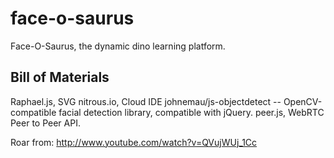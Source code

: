 face-o-saurus
=============

Face-O-Saurus, the dynamic dino learning platform.

## Bill of Materials
Raphael.js, SVG
nitrous.io, Cloud IDE
johnemau/js-objectdetect -- OpenCV-compatible facial detection library, compatible with jQuery.
peer.js, WebRTC Peer to Peer API.

Roar from:
http://www.youtube.com/watch?v=QVujWUj_1Cc
